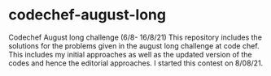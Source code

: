 # codechef-august-long
Codechef August long challenge (6/8- 16/8/21)
This repository includes the solutions for the problems given in the august long challenge at code chef.
This includes my initial approaches as well as the updated version of the codes and hence the editorial approaches.
I started this contest on 8/08/21.

